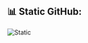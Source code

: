 ## 📊 Static GitHub:
![Static](https://github-readme-stats.vercel.app/api?username=Frengocode&show_icons=true&theme=radical)
